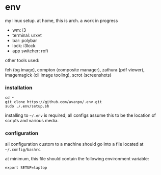 # env

my linux setup. at home, this is arch. a work in progress

* wm: i3
* terminal: urxvt
* bar: polybar
* lock: i3lock
* app switcher: rofi

other tools used:

feh (bg image), compton (composite manager), zathura (pdf viewer), imagemagick (cli image tooling), scrot (screenshots)

### installation

```shell
cd ~
git clone https://github.com/avanpo/.env.git
sudo ./.env/setup.sh
```

installing to `~/.env` is required, all configs assume this to be the location of scripts and various media.

### configuration

all configuration custom to a machine should go into a file located at `~/.config/bashrc`.

at minimum, this file should contain the following environment variable:

```
export SETUP=laptop
```
